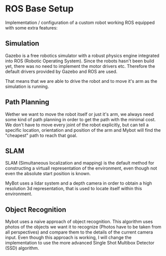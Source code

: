 # ROS Base Setup

Implementation / configuration of a custom robot working ROS equipped with some extra features:

## Simulation

Gazebo is a free robotics simulator with a robust physics engine integrated into ROS (Robotic Operating System).
Since the robots hasn't been build yet, there was no need to implement the motor drivers etc.
Therefore the default drivers provided by Gazebo and ROS are used.

That means that we are able to drive the robot and to move it's arm as the simulation is running.

## Path Planning

Wether we want to move the robot itself or just it's arm, we always need some kind of path planning in order
to get the path with the minimal cost. We don't have to move every joint of the robot explicitly, but can tell a specific location, orientation and position of the arm and Mybot will find the "cheapest" path to reach that goal.

## SLAM

SLAM (Simultaneous localization and mapping) is the default method for constructing a virtuall representation
of the environment, even though not even the absolute start position is known.

MyBot uses a lidar system and a depth camera in order to obtain a high resolution 3d representation,
that is used to locate itself within this environment.

## Object Recognition

Mybot uses a naive approach of object recognition. This algorithm uses photos of the objects we want it to recognize 
(Photos have to be taken from all perspectives) and compare them to the details of the current camera input. Even though this approach is working, I will change the implementation to use the more advanced Single Shot Multibox Detector (SSD) algorithm.
